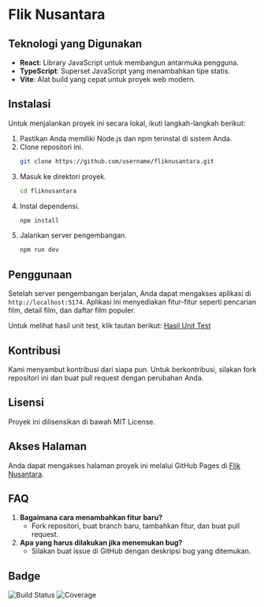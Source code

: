 # Flik Nusantara

## Teknologi yang Digunakan

- **React**: Library JavaScript untuk membangun antarmuka pengguna.
- **TypeScript**: Superset JavaScript yang menambahkan tipe statis.
- **Vite**: Alat build yang cepat untuk proyek web modern.

## Instalasi
Untuk menjalankan proyek ini secara lokal, ikuti langkah-langkah berikut:

1. Pastikan Anda memiliki Node.js dan npm terinstal di sistem Anda.
2. Clone repositori ini.
   ```bash
   git clone https://github.com/username/fliknusantara.git
   ```
3. Masuk ke direktori proyek.
   ```bash
   cd fliknusantara
   ```
4. Instal dependensi.
   ```bash
   npm install
   ```
5. Jalankan server pengembangan.
   ```bash
   npm run dev
   ```

## Penggunaan
Setelah server pengembangan berjalan, Anda dapat mengakses aplikasi di `http://localhost:5174`. Aplikasi ini menyediakan fitur-fitur seperti pencarian film, detail film, dan daftar film populer.

Untuk melihat hasil unit test, klik tautan berikut: [Hasil Unit Test](https://tiananugerah.github.io/fliknusantara/coverage/)

## Kontribusi
Kami menyambut kontribusi dari siapa pun. Untuk berkontribusi, silakan fork repositori ini dan buat pull request dengan perubahan Anda.

## Lisensi
Proyek ini dilisensikan di bawah MIT License.

## Akses Halaman
Anda dapat mengakses halaman proyek ini melalui GitHub Pages di [Flik Nusantara](https://tiananugerah.github.io/fliknusantara/).

## FAQ
1. **Bagaimana cara menambahkan fitur baru?**
   - Fork repositori, buat branch baru, tambahkan fitur, dan buat pull request.
2. **Apa yang harus dilakukan jika menemukan bug?**
   - Silakan buat issue di GitHub dengan deskripsi bug yang ditemukan.

## Badge
![Build Status](https://img.shields.io/badge/build-passing-brightgreen)
![Coverage](https://img.shields.io/badge/coverage-95%25-brightgreen)
